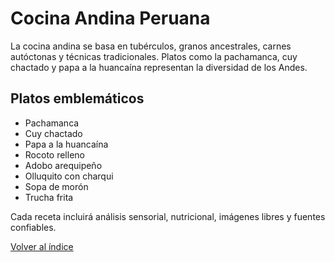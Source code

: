 # Cocina Andina Peruana

La cocina andina se basa en tubérculos, granos ancestrales, carnes autóctonas y técnicas tradicionales. Platos como la pachamanca, cuy chactado y papa a la huancaína representan la diversidad de los Andes.

## Platos emblemáticos
- Pachamanca
- Cuy chactado
- Papa a la huancaína
- Rocoto relleno
- Adobo arequipeño
- Olluquito con charqui
- Sopa de morón
- Trucha frita

Cada receta incluirá análisis sensorial, nutricional, imágenes libres y fuentes confiables.

[Volver al índice](../README.md)
